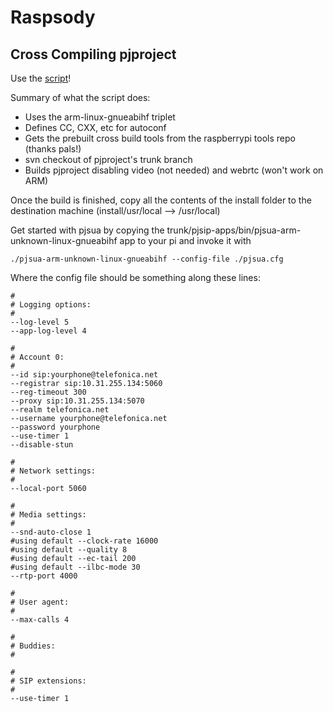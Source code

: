 # Raspsody

## Cross Compiling pjproject

Use the [script](./cross-build-pjproject.sh)!

Summary of what the script does:
* Uses the arm-linux-gnueabihf triplet
* Defines CC, CXX, etc for autoconf
* Gets the prebuilt cross build tools from the raspberrypi tools repo (thanks pals!)
* svn checkout of pjproject's trunk branch
* Builds pjproject disabling video (not needed) and webrtc (won't work on ARM)

Once the build is finished, copy all the contents of the install folder to the destination machine (install/usr/local --> /usr/local)

Get started with pjsua by copying the trunk/pjsip-apps/bin/pjsua-arm-unknown-linux-gnueabihf app to your pi and invoke it with

```./pjsua-arm-unknown-linux-gnueabihf --config-file ./pjsua.cfg```

Where the config file should be something along these lines:

```
#
# Logging options:
#
--log-level 5
--app-log-level 4

#
# Account 0:
#
--id sip:yourphone@telefonica.net
--registrar sip:10.31.255.134:5060
--reg-timeout 300
--proxy sip:10.31.255.134:5070
--realm telefonica.net
--username yourphone@telefonica.net
--password yourphone
--use-timer 1
--disable-stun

#
# Network settings:
#
--local-port 5060

#
# Media settings:
#
--snd-auto-close 1
#using default --clock-rate 16000
#using default --quality 8
#using default --ec-tail 200
#using default --ilbc-mode 30
--rtp-port 4000

#
# User agent:
#
--max-calls 4

#
# Buddies:
#

#
# SIP extensions:
#
--use-timer 1

```
